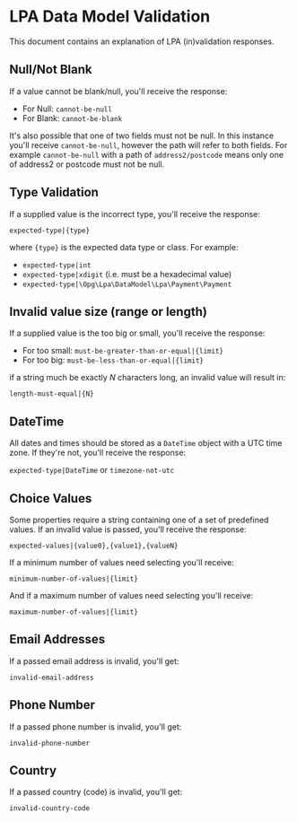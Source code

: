 LPA Data Model Validation
===========

This document contains an explanation of LPA (in)validation responses.

Null/Not Blank
---------------
If a value cannot be blank/null, you'll receive the response:

- For Null: ``cannot-be-null``
- For Blank: ``cannot-be-blank``

It's also possible that one of two fields must not be null. In this instance you'll receive ``cannot-be-null``, however the path will refer to both fields. For example ``cannot-be-null`` with a path of ``address2/postcode`` means only one of address2 or postcode must not be null.


Type Validation
---------------
If a supplied value is the incorrect type, you'll receive the response:

`expected-type|{type}`

where ``{type}`` is the expected data type or class. For example:

- ``expected-type|int``
- ``expected-type|xdigit`` (i.e. must be a hexadecimal value)
- ``expected-type|\Opg\Lpa\DataModel\Lpa\Payment\Payment``

Invalid value size (range or length)
--------------------------------------
If a supplied value is the too big or small, you'll receive the response:

- For too small: ``must-be-greater-than-or-equal|{limit}``
- For too big: ``must-be-less-than-or-equal|{limit}``

if a string much be exactly _N_ characters long, an invalid value will result in:

`length-must-equal|{N}`


DateTime
---------
All dates and times should be stored as a ``DateTime`` object with a UTC time zone. If they're not, you'll receive the response:

``expected-type|DateTime`` or ``timezone-not-utc``


Choice Values
--------------
Some properties require a string containing one of a set of predefined values. If an invalid value is passed, you'll receive the response:

``expected-values|{value0},{value1},{valueN}``

If a minimum number of values need selecting you'll receive:

`minimum-number-of-values|{limit}`

And if a maximum number of values need selecting you'll receive:

`maximum-number-of-values|{limit}`

Email Addresses
---------------
If a passed email address is invalid, you'll get:

`invalid-email-address`

Phone Number
------------
If a passed phone number is invalid, you'll get:

`invalid-phone-number`

Country
-------
If a passed country (code) is invalid, you'll get:

`invalid-country-code`
